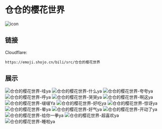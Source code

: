 # 仓仓的樱花世界
![icon](https://emoji.shojo.cn/bili/src/仓仓的樱花世界/icon.png)
## 链接
Cloudflare:
```
https://emoji.shojo.cn/bili/src/仓仓的樱花世界
```
## 展示
![仓仓的樱花世界-哇ya](https://emoji.shojo.cn/bili/src/仓仓的樱花世界/仓仓的樱花世界-哇ya.png)
![仓仓的樱花世界-什么ya](https://emoji.shojo.cn/bili/src/仓仓的樱花世界/仓仓的樱花世界-什么ya.png)
![仓仓的樱花世界-夸夸ya](https://emoji.shojo.cn/bili/src/仓仓的樱花世界/仓仓的樱花世界-夸夸ya.png)
![仓仓的樱花世界-呼ya](https://emoji.shojo.cn/bili/src/仓仓的樱花世界/仓仓的樱花世界-呼ya.png)
![仓仓的樱花世界-哭哭ya](https://emoji.shojo.cn/bili/src/仓仓的樱花世界/仓仓的樱花世界-哭哭ya.png)
![仓仓的樱花世界-啊这ya](https://emoji.shojo.cn/bili/src/仓仓的樱花世界/仓仓的樱花世界-啊这ya.png)
![仓仓的樱花世界-啵啵Ya](https://emoji.shojo.cn/bili/src/仓仓的樱花世界/仓仓的樱花世界-啵啵Ya.png)
![仓仓的樱花世界-好吃ya](https://emoji.shojo.cn/bili/src/仓仓的樱花世界/仓仓的樱花世界-好吃ya.png)
![仓仓的樱花世界-惊讶ya](https://emoji.shojo.cn/bili/src/仓仓的樱花世界/仓仓的樱花世界-惊讶ya.png)
![仓仓的樱花世界-晕ya](https://emoji.shojo.cn/bili/src/仓仓的樱花世界/仓仓的樱花世界-晕ya.png)
![仓仓的樱花世界-好气ya](https://emoji.shojo.cn/bili/src/仓仓的樱花世界/仓仓的樱花世界-好气ya.png)
![仓仓的樱花世界-开动了ya](https://emoji.shojo.cn/bili/src/仓仓的樱花世界/仓仓的樱花世界-开动了ya.png)
![仓仓的樱花世界-给你一拳ya](https://emoji.shojo.cn/bili/src/仓仓的樱花世界/仓仓的樱花世界-给你一拳ya.png)
![仓仓的樱花世界-超喜欢ya](https://emoji.shojo.cn/bili/src/仓仓的樱花世界/仓仓的樱花世界-超喜欢ya.png)
![仓仓的樱花世界-睡啦ya](https://emoji.shojo.cn/bili/src/仓仓的樱花世界/仓仓的樱花世界-睡啦ya.png)
